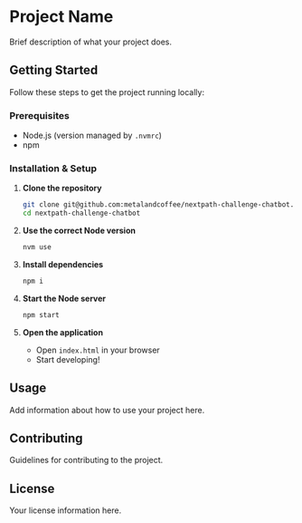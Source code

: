 # Project Name

Brief description of what your project does.

## Getting Started

Follow these steps to get the project running locally:

### Prerequisites

- Node.js (version managed by `.nvmrc`)
- npm

### Installation & Setup

1. **Clone the repository**
   ```bash
   git clone git@github.com:metalandcoffee/nextpath-challenge-chatbot.git
   cd nextpath-challenge-chatbot
   ```

2. **Use the correct Node version**
   ```bash
   nvm use
   ```

3. **Install dependencies**
   ```bash
   npm i
   ```

4. **Start the Node server**
   ```bash
   npm start
   ```

5. **Open the application**
   - Open `index.html` in your browser
   - Start developing!

## Usage

Add information about how to use your project here.

## Contributing

Guidelines for contributing to the project.

## License

Your license information here.